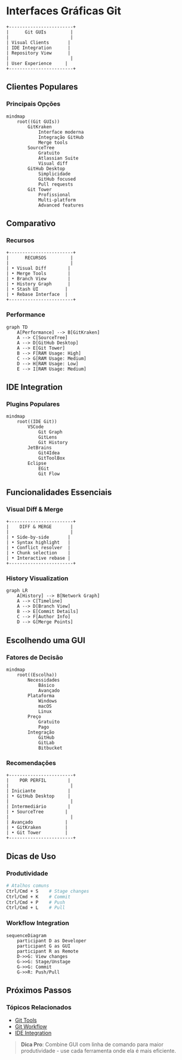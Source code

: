 # Interfaces Gráficas Git

```ascii
+------------------------+
|      Git GUIs         |
|                       |
| Visual Clients       |
| IDE Integration      |
| Repository View      |
|                       |
| User Experience     |
+------------------------+
```

## Clientes Populares

### Principais Opções
```mermaid
mindmap
    root((Git GUIs))
        GitKraken
            Interface moderna
            Integração GitHub
            Merge tools
        SourceTree
            Gratuito
            Atlassian Suite
            Visual diff
        GitHub Desktop
            Simplicidade
            GitHub focused
            Pull requests
        Git Tower
            Profissional
            Multi-platform
            Advanced features
```

## Comparativo

### Recursos
```ascii
+------------------------+
|      RECURSOS         |
|                       |
| • Visual Diff        |
| • Merge Tools        |
| • Branch View        |
| • History Graph      |
| • Stash UI          |
| • Rebase Interface  |
+------------------------+
```

### Performance
```mermaid
graph TD
    A[Performance] --> B[GitKraken]
    A --> C[SourceTree]
    A --> D[GitHub Desktop]
    A --> E[Git Tower]
    B --> F[RAM Usage: High]
    C --> G[RAM Usage: Medium]
    D --> H[RAM Usage: Low]
    E --> I[RAM Usage: Medium]
```

## IDE Integration

### Plugins Populares
```mermaid
mindmap
    root((IDE Git))
        VSCode
            Git Graph
            GitLens
            Git History
        JetBrains
            Git4Idea
            GitToolBox
        Eclipse
            EGit
            Git Flow
```

## Funcionalidades Essenciais

### Visual Diff & Merge
```ascii
+------------------------+
|    DIFF & MERGE       |
|                       |
| • Side-by-side       |
| • Syntax highlight   |
| • Conflict resolver  |
| • Chunk selection    |
| • Interactive rebase |
+------------------------+
```

### History Visualization
```mermaid
graph LR
    A[History] --> B[Network Graph]
    A --> C[Timeline]
    A --> D[Branch View]
    B --> E[Commit Details]
    C --> F[Author Info]
    D --> G[Merge Points]
```

## Escolhendo uma GUI

### Fatores de Decisão
```mermaid
mindmap
    root((Escolha))
        Necessidades
            Básico
            Avançado
        Plataforma
            Windows
            macOS
            Linux
        Preço
            Gratuito
            Pago
        Integração
            GitHub
            GitLab
            Bitbucket
```

### Recomendações
```ascii
+------------------------+
|    POR PERFIL        |
|                       |
| Iniciante            |
| • GitHub Desktop     |
|                       |
| Intermediário        |
| • SourceTree        |
|                       |
| Avançado            |
| • GitKraken         |
| • Git Tower         |
+------------------------+
```

## Dicas de Uso

### Produtividade
```bash
# Atalhos comuns
Ctrl/Cmd + S    # Stage changes
Ctrl/Cmd + K    # Commit
Ctrl/Cmd + P    # Push
Ctrl/Cmd + L    # Pull
```

### Workflow Integration
```mermaid
sequenceDiagram
    participant D as Developer
    participant G as GUI
    participant R as Remote
    D->>G: View changes
    G->>G: Stage/Unstage
    G->>G: Commit
    G->>R: Push/Pull
```

## Próximos Passos

### Tópicos Relacionados
- [Git Tools](git-tools.md)
- [Git Workflow](git-workflow.md)
- [IDE Integration](ide-integration.md)

> **Dica Pro**: Combine GUI com linha de comando para maior produtividade - use cada ferramenta onde ela é mais eficiente.